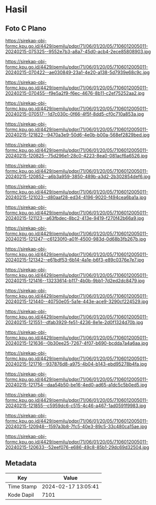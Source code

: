 # Hasil

## Foto C Plano

https://sirekap-obj-formc.kpu.go.id/4429/pemilu/pdpr/71/06/01/20/05/7106012005011-20240215-075325--9552e7b3-a8a7-45d0-acb4-2ece85808903.jpg

https://sirekap-obj-formc.kpu.go.id/4429/pemilu/pdpr/71/06/01/20/05/7106012005011-20240215-070422--ae030849-23a1-4e20-a138-5d7939e68c9c.jpg

https://sirekap-obj-formc.kpu.go.id/4429/pemilu/pdpr/71/06/01/20/05/7106012005011-20240215-070455--f9e5a2f9-f6ec-4676-8b11-c2ef75252aa2.jpg

https://sirekap-obj-formc.kpu.go.id/4429/pemilu/pdpr/71/06/01/20/05/7106012005011-20240215-070517--1d7c030c-0f66-4f5f-8dd5-cf0c710a853a.jpg

https://sirekap-obj-formc.kpu.go.id/4429/pemilu/pdpr/71/06/01/20/05/7106012005011-20240215-121822--9470a3e9-50d6-4e0b-b00a-568ef2829bed.jpg

https://sirekap-obj-formc.kpu.go.id/4429/pemilu/pdpr/71/06/01/20/05/7106012005011-20240215-120825--75d296e1-28c0-4223-8ea0-081acf6a6526.jpg

https://sirekap-obj-formc.kpu.go.id/4429/pemilu/pdpr/71/06/01/20/05/7106012005011-20240215-120852--a6b3a959-3850-489b-a3d2-2b302854def6.jpg

https://sirekap-obj-formc.kpu.go.id/4429/pemilu/pdpr/71/06/01/20/05/7106012005011-20240215-121023--d80aaf28-ed34-4196-9020-f494cea6ba1a.jpg

https://sirekap-obj-formc.kpu.go.id/4429/pemilu/pdpr/71/06/01/20/05/7106012005011-20240215-121123--a63fbdec-8bc2-413e-9419-f270f42b66a9.jpg

https://sirekap-obj-formc.kpu.go.id/4429/pemilu/pdpr/71/06/01/20/05/7106012005011-20240215-121247--c61230f0-a01f-4500-983d-0d68b3fb267b.jpg

https://sirekap-obj-formc.kpu.go.id/4429/pemilu/pdpr/71/06/01/20/05/7106012005011-20240215-121342--e61bdf53-6b14-4a1e-b6f3-e89c0376e7e7.jpg

https://sirekap-obj-formc.kpu.go.id/4429/pemilu/pdpr/71/06/01/20/05/7106012005011-20240215-121416--13233614-b117-4b0b-9bb1-7d2ed2dc8479.jpg

https://sirekap-obj-formc.kpu.go.id/4429/pemilu/pdpr/71/06/01/20/05/7106012005011-20240215-121440--40750e05-5a1e-443e-ace9-3290cf224529.jpg

https://sirekap-obj-formc.kpu.go.id/4429/pemilu/pdpr/71/06/01/20/05/7106012005011-20240215-121551--dfab3929-fe51-4236-8e1e-2d0f1324d70b.jpg

https://sirekap-obj-formc.kpu.go.id/4429/pemilu/pdpr/71/06/01/20/05/7106012005011-20240215-121636--0b30ee25-7267-4f07-b690-bcdda7a4a6aa.jpg

https://sirekap-obj-formc.kpu.go.id/4429/pemilu/pdpr/71/06/01/20/05/7106012005011-20240215-121716--937876d8-a975-4b04-b143-ebd95278b4fa.jpg

https://sirekap-obj-formc.kpu.go.id/4429/pemilu/pdpr/71/06/01/20/05/7106012005011-20240215-121754--daa54b50-be16-4ed0-ad65-a1dc5c5b0ed5.jpg

https://sirekap-obj-formc.kpu.go.id/4429/pemilu/pdpr/71/06/01/20/05/7106012005011-20240215-121855--c5959dc6-c515-4c46-a467-1ad0591f9983.jpg

https://sirekap-obj-formc.kpu.go.id/4429/pemilu/pdpr/71/06/01/20/05/7106012005011-20240215-120948--1597a3b8-7fc5-40e3-89c5-33c480ca15ae.jpg

https://sirekap-obj-formc.kpu.go.id/4429/pemilu/pdpr/71/06/01/20/05/7106012005011-20240215-120633--52eef076-e686-49c8-85b1-29dc69d32504.jpg


## Metadata

| Key        | Value               |
| ---------- | ------------------- |
| Time Stamp | 2024-02-17 13:05:41 |
| Kode Dapil | 7101                |



